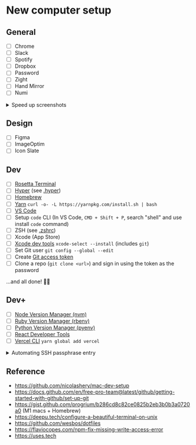 # New computer setup

## General
- [ ] Chrome
- [ ] Slack
- [ ] Spotify
- [ ] Dropbox
- [ ] Password
- [ ] Zight
- [ ] Hand Mirror
- [ ] Numi

<details>
  <summary>Speed up screenshots</summary>

  1. CMD + Shift + 5
  2. Options → Uncheck "Show floating thumbnail"
</details>

## Design
- [ ] Figma
- [ ] ImageOptim
- [ ] Icon Slate

## Dev
- [ ] [Rosetta Terminal](https://dev.to/courier/tips-and-tricks-to-setup-your-apple-m1-for-development-547g)
- [ ] [Hyper](https://hyper.is) (see [.hyper](.hyper))
- [ ] [Homebrew](https://brew.sh)
- [ ] [Yarn](https://yarnpkg.com) `curl -o- -L https://yarnpkg.com/install.sh | bash`
- [ ] [VS Code](https://code.visualstudio.com)
- [ ] Setup `code` CLI (In VS Code, `CMD + Shift + P`, search "shell" and use install `code` command)
- [ ] ZSH (see [.zshrc](.zshrc))
- [ ] Xcode (App Store)
- [ ] [Xcode dev tools](https://developer.apple.com/download/more) `xcode-select --install` (includes `git`)
- [ ] Set Git user `git config --global --edit`
- [ ] Create [Git access token](https://docs.github.com/en/free-pro-team@latest/github/authenticating-to-github/creating-a-personal-access-token)
- [ ] Clone a repo (`git clone <url>`) and sign in using the token as the password

...and all done! 🤞🎉

## Dev+
- [ ] [Node Version Manager (nvm)](https://github.com/nvm-sh/nvm#installing-and-updating)
- [ ] [Ruby Version Manager (rbenv)](https://github.com/rbenv/rbenv)
- [ ] [Python Version Manager (pyenv)](https://github.com/pyenv/pyenv)
- [ ] [React Developer Tools](https://chrome.google.com/webstore/detail/react-developer-tools/fmkadmapgofadopljbjfkapdkoienihi?hl=en)
- [ ] [Vercel CLI](https://vercel.com) `yarn global add vercel`

<details>
  <summary>Automating SSH passphrase entry</summary>

  1. Start SSH Agent ```eval `ssh-agent -s` ```
  2. Prompt to add SSH key `ssh-add ~/.ssh/id_rsa_key`
  3. Confirm key was added `ssh-add -l`
  4. Connect to Git `ssh git.example.com`
</details>

## Reference
- https://github.com/nicolashery/mac-dev-setup
- https://docs.github.com/en/free-pro-team@latest/github/getting-started-with-github/set-up-git
- https://gist.github.com/progrium/b286cd8c82ce0825b2eb3b0b3a0720a0 (M1 macs + Homebrew)
- https://deepu.tech/configure-a-beautiful-terminal-on-unix
- https://github.com/wesbos/dotfiles
- https://flaviocopes.com/npm-fix-missing-write-access-error
- https://uses.tech
